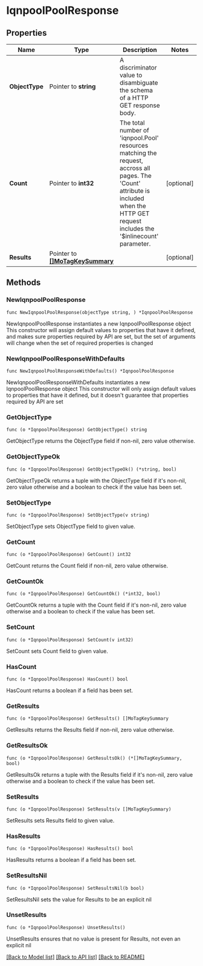 # IqnpoolPoolResponse

## Properties

Name | Type | Description | Notes
------------ | ------------- | ------------- | -------------
**ObjectType** | Pointer to **string** | A discriminator value to disambiguate the schema of a HTTP GET response body. | 
**Count** | Pointer to **int32** | The total number of &#39;iqnpool.Pool&#39; resources matching the request, accross all pages. The &#39;Count&#39; attribute is included when the HTTP GET request includes the &#39;$inlinecount&#39; parameter. | [optional] 
**Results** | Pointer to [**[]MoTagKeySummary**](MoTagKeySummary.md) |  | [optional] 

## Methods

### NewIqnpoolPoolResponse

`func NewIqnpoolPoolResponse(objectType string, ) *IqnpoolPoolResponse`

NewIqnpoolPoolResponse instantiates a new IqnpoolPoolResponse object
This constructor will assign default values to properties that have it defined,
and makes sure properties required by API are set, but the set of arguments
will change when the set of required properties is changed

### NewIqnpoolPoolResponseWithDefaults

`func NewIqnpoolPoolResponseWithDefaults() *IqnpoolPoolResponse`

NewIqnpoolPoolResponseWithDefaults instantiates a new IqnpoolPoolResponse object
This constructor will only assign default values to properties that have it defined,
but it doesn't guarantee that properties required by API are set

### GetObjectType

`func (o *IqnpoolPoolResponse) GetObjectType() string`

GetObjectType returns the ObjectType field if non-nil, zero value otherwise.

### GetObjectTypeOk

`func (o *IqnpoolPoolResponse) GetObjectTypeOk() (*string, bool)`

GetObjectTypeOk returns a tuple with the ObjectType field if it's non-nil, zero value otherwise
and a boolean to check if the value has been set.

### SetObjectType

`func (o *IqnpoolPoolResponse) SetObjectType(v string)`

SetObjectType sets ObjectType field to given value.


### GetCount

`func (o *IqnpoolPoolResponse) GetCount() int32`

GetCount returns the Count field if non-nil, zero value otherwise.

### GetCountOk

`func (o *IqnpoolPoolResponse) GetCountOk() (*int32, bool)`

GetCountOk returns a tuple with the Count field if it's non-nil, zero value otherwise
and a boolean to check if the value has been set.

### SetCount

`func (o *IqnpoolPoolResponse) SetCount(v int32)`

SetCount sets Count field to given value.

### HasCount

`func (o *IqnpoolPoolResponse) HasCount() bool`

HasCount returns a boolean if a field has been set.

### GetResults

`func (o *IqnpoolPoolResponse) GetResults() []MoTagKeySummary`

GetResults returns the Results field if non-nil, zero value otherwise.

### GetResultsOk

`func (o *IqnpoolPoolResponse) GetResultsOk() (*[]MoTagKeySummary, bool)`

GetResultsOk returns a tuple with the Results field if it's non-nil, zero value otherwise
and a boolean to check if the value has been set.

### SetResults

`func (o *IqnpoolPoolResponse) SetResults(v []MoTagKeySummary)`

SetResults sets Results field to given value.

### HasResults

`func (o *IqnpoolPoolResponse) HasResults() bool`

HasResults returns a boolean if a field has been set.

### SetResultsNil

`func (o *IqnpoolPoolResponse) SetResultsNil(b bool)`

 SetResultsNil sets the value for Results to be an explicit nil

### UnsetResults
`func (o *IqnpoolPoolResponse) UnsetResults()`

UnsetResults ensures that no value is present for Results, not even an explicit nil

[[Back to Model list]](../README.md#documentation-for-models) [[Back to API list]](../README.md#documentation-for-api-endpoints) [[Back to README]](../README.md)



